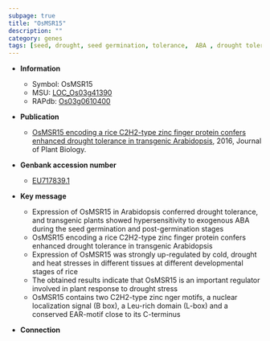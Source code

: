 ```yaml
---
subpage: true
title: "OsMSR15"
description: ""
category: genes
tags: [seed, drought, seed germination, tolerance,  ABA , drought tolerance, stress, zinc, R protein, drought stress, ABA]
---
```


* **Information**  
    + Symbol: OsMSR15  
    + MSU: [LOC_Os03g41390](http://rice.plantbiology.msu.edu/cgi-bin/ORF_infopage.cgi?orf=LOC_Os03g41390)  
    + RAPdb: [Os03g0610400](http://rapdb.dna.affrc.go.jp/viewer/gbrowse_details/irgsp1?name=Os03g0610400)  

* **Publication**  
    + [OsMSR15 encoding a rice C2H2-type zinc finger protein confers enhanced drought tolerance in transgenic Arabidopsis](http://www.ncbi.nlm.nih.gov/pubmed?term=OsMSR15+encoding+a+rice+C2H2-type+zinc+finger+protein+confers+enhanced+drought+tolerance+in+transgenic+Arabidopsis%5BTitle%5D), 2016, Journal of Plant Biology.

* **Genbank accession number**  
    + [EU717839.1](http://www.ncbi.nlm.nih.gov/nuccore/EU717839.1)

* **Key message**  
    + Expression of OsMSR15 in Arabidopsis conferred drought tolerance, and transgenic plants showed hypersensitivity to exogenous ABA during the seed germination and post-germination stages
    + OsMSR15 encoding a rice C2H2-type zinc finger protein confers enhanced drought tolerance in transgenic Arabidopsis
    + Expression of OsMSR15 was strongly up-regulated by cold, drought and heat stresses in different tissues at different developmental stages of rice
    + The obtained results indicate that OsMSR15 is an important regulator involved in plant response to drought stress
    + OsMSR15 contains two C2H2-type zinc nger motifs, a nuclear localization signal (B box), a Leu-rich domain (L-box) and a conserved EAR-motif close to its C-terminus

* **Connection**  



